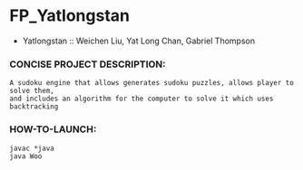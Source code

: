 # FP_Yatlongstan

* Yatlongstan :: Weichen Liu, Yat Long Chan, Gabriel Thompson

### CONCISE PROJECT DESCRIPTION:
 ```
 A sudoku engine that allows generates sudoku puzzles, allows player to solve them, 
 and includes an algorithm for the computer to solve it which uses backtracking
 ```

### HOW-TO-LAUNCH:
```
javac *java
java Woo
```
